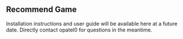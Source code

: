 ## Recommend Game
Installation instructions and user guide will be available here at a future date. Directly contact opatel0 for questions in the meantime.